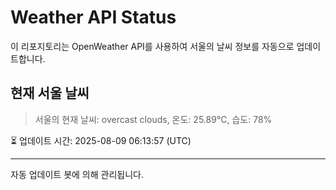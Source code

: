 
# Weather API Status

이 리포지토리는 OpenWeather API를 사용하여 서울의 날씨 정보를 자동으로 업데이트합니다.

## 현재 서울 날씨
> 서울의 현재 날씨: overcast clouds, 온도: 25.89°C, 습도: 78%

⏳ 업데이트 시간: 2025-08-09 06:13:57 (UTC)

---
자동 업데이트 봇에 의해 관리됩니다.
